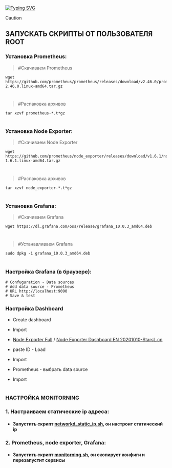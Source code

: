  <!---Пример кода-->
[![Typing SVG](https://readme-typing-svg.herokuapp.com?color=%2336BCF7&lines=Computer+science+student)](https://git.io/typing-svg)

> [!CAUTION] 
> ## ЗАПУСКАТЬ СКРИПТЫ ОТ ПОЛЬЗОВАТЕЛЯ ROOT


### Установка Prometheus:

   > #Скачиваем Prometheus
    
    wget https://github.com/prometheus/prometheus/releases/download/v2.46.0/prometheus-2.46.0.linux-amd64.tar.gz
#
   > #Распаковка архивов
    
    tar xzvf prometheus-*.t*gz
#

### Установка Node Exporter:

   > #Скачиваем Node Exporter
   
    wget https://github.com/prometheus/node_exporter/releases/download/v1.6.1/node_exporter-1.6.1.linux-amd64.tar.gz
#
   > #Распаковка архивов
    
    tar xzvf node_exporter-*.t*gz
#

### Установка Grafana:

   > #Скачиваем Grafana
    
    wget https://dl.grafana.com/oss/release/grafana_10.0.3_amd64.deb

#

   > #Устанавливаем Grafana
    
    sudo dpkg -i grafana_10.0.3_amd64.deb

#
 ### Настройка Grafana (в браузере):

    # Confuguration - Data sources
    # Add data source - Prometheus
    # URL http://localhost:9090
    # Save & test

### Настройка Dashboard

* Create dashboard
* Import
  
* [Node Exporter Full](https://grafana.com/grafana/dashboards/1860-node-exporter-full) / [Node Exporter Dashboard EN 20201010-StarsL.cn](https://grafana.com/grafana/dashboards/11074-node-exporter-for-prometheus-dashboard-en-v20201010/)
* paste ID - Load
* Import
* Prometheus - выбрать data source
* Import


#



 
### НАСТРОЙКА MONITORNING
### 1. Настраиваем статические ip адреса:
   
* #### Запустить скрипт [networkd_static_ip.sh](https://github.com/rashenko/monitorning-git/blob/main/networkd_static_ip.sh), он настроит статический ip

### 2. Prometheus, node exporter, Grafana:
   
* #### Запустить скрипт [monitorning.sh](https://github.com/rashenko/monitorning-git/blob/main/monitorning.sh), он скопирует конфиги и перезапустит сервисы 
